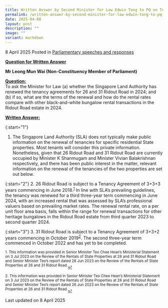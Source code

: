```yaml
---
title: Written Answer by Second Minister for Law Edwin Tong to PQ on Tenancy Renewal and Agreements for 26 and 31 Ridout Road
permalink: /written-answer-by-second-minister-for-law-edwin-tong-to-pq-on-26-and-31-ridout-road-tenancy-renewal-and-agreements/
date: 2025-04-08
layout: post
description: ""
image: ""
variant: markdown
---
```

8 April 2025 Posted in [Parliamentary speeches and responses](/news/parliamentary-speeches) 

<b><u>Question for Written Answer</u></b>

<b>**Mr Leong Mun Wai (Non-Constituency Member of Parliament)**</b>

<b><u>Question:</u></b>
<br> To ask the Minister for Law (a) whether the Singapore Land Authority has renewed the tenancy agreements for 26 and 31 Ridout Road in 2024; and (b) if so, what are the terms of the renewal and how do the rental rates compare with other black-and-white bungalow rental transactions in the Ridout Road estate in 2024.

<b><u>Written Answer:</u></b>

{:start="1"}
1.	The Singapore Land Authority (SLA) does not typically make public information on the renewal of tenancies for specific residential State properties. Most tenants will consider this private information. Nonetheless, given that 26 Ridout Road and 31 Ridout Road are currently occupied by Minister K Shanmugam and Minister Vivian Balakrishnan respectively, and there has been public interest in the matter, relevant information on the renewal of the tenancies of the two properties are set out below.

{:start="2"}
2.	26 Ridout Road is subject to a Tenancy Agreement of 3+3+3 years commencing in June 2018.<sup><a href="#fn1" id="ref1">1</a></sup>  In line with SLA’s prevailing guidelines, the tenancy was renewed for a third three-year term commencing in June 2024, with an increased rental that was assessed by SLA’s professional valuers based on prevailing market rates. The renewal rental rate, on a per unit floor area basis, falls within the range for renewal transactions for other heritage bungalows in the Ridout Road estate from third quarter 2023 to second quarter 2024.

{:start="3"}
3.	31 Ridout Road is subject to a Tenancy Agreement of 3+3+2 years commencing in October 2019<sup><a href="#fn2" id="ref2">2</a></sup>. The second three-year term commenced in October 2022 and has yet to be completed.

<p></p><p><sup id="fn1">1.&nbsp;This information was provided in Senior Minister Teo Chee Hean’s Ministerial Statement on 3 Jul 2023 on the Review of the Rentals of State Properties at 26 and 31 Ridout Road and Senior Minister Teo’s report dated 26 Jun 2023 on the Review of the Rentals of State Properties at 26 and 31 Ridout Road.</sup><a href="#ref1" title="Jump back to footnote 1 in the text." style="font-size: 12px">↩</a></p>

<p><sup id="fn2">2.&nbsp;This information was provided in Senior Minister Teo Chee Hean’s Ministerial Statement on 3 Jul 2023 on the Review of the Rentals of State Properties at 26 and 31 Ridout Road and Senior Minister Teo’s report dated 26 Jun 2023 on the Review of the Rentals of State Properties at 26 and 31 Ridout Road.</sup><a href="#ref2" title="Jump back to footnote 2 in the text." style="font-size: 12px">↩</a></p>

<p></p><p></p><p class="right-side-updated">Last updated on 8 April 2025</p>
